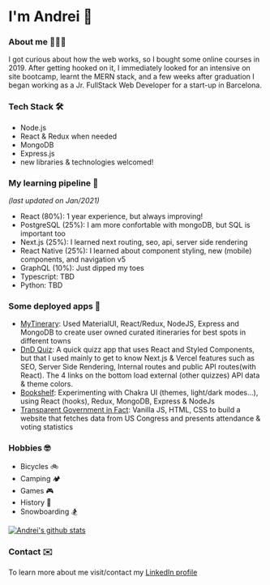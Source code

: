 # I'm Andrei 👋 

### About me 👨🏻‍💻

I got curious about how the web works, so I bought some online courses in 2019. After getting hooked on it, I immediately looked for an intensive on site bootcamp, learnt the MERN stack, and a few weeks after graduation I began working as a Jr. FullStack Web Developer for a start-up in Barcelona.

### Tech Stack 🛠
- Node.js
- React & Redux when needed
- MongoDB 
- Express.js
- new libraries & technologies welcomed!

### My learning pipeline 🌱
*(last updated on Jan/2021)*
- React (80%): 1 year experience, but always improving!
- PostgreSQL (25%): I am more confortable with mongoDB, but SQL is important too
- Next.js (25%): I learned next routing, seo, api, server side rendering
- React Native (25%): I learned about component styling, new (mobile) components, and navigation v5
- GraphQL (10%): Just dipped my toes
- Typescript: TBD
- Python: TBD

### Some deployed apps 🚀
- [MyTinerary](https://mytinerary-ac.herokuapp.com/): Used MaterialUI, React/Redux, NodeJS, Express and MongoDB to create user owned curated itineraries for best spots in different towns
- [DnD Quiz](https://dnd-quiz.andrei-ce.vercel.app/): A quick quizz app that uses React and Styled Components, but that I used mainly to get to know Next.js & Vercel features such as SEO, Server Side Rendering, Internal routes and public API routes(with React). The 4 links on the bottom load external (other quizzes) API data & theme colors.
- [Bookshelf](https://bookshelf-ac.herokuapp.com/): Experimenting with Chakra UI (themes, light/dark modes...), using React (hooks), Redux, MongoDB, Express & NodeJs
- [Transparent Government in Fact](https://andrei-ce.github.io/TGiF/): Vanilla JS, HTML, CSS to build a website that fetches data from US Congress and presents attendance & voting statistics

### Hobbies 🤓
- Bicycles 🚲 
- Camping 🏕
- Games 🎮
- History 📖
- Snowboarding 🏂

[![Andrei's github stats](https://github-readme-stats.vercel.app/api?username=andrei-ce)](https://github.com/andrei-ce/github-readme-stats)

### Contact ✉️
To learn more about me visit/contact my [LinkedIn profile](https://www.linkedin.com/in/andreice/)
